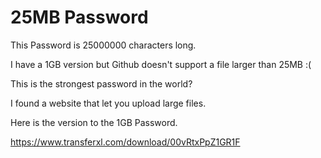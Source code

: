 # 25MB Password
This Password is 25000000 characters long.

I have a 1GB version but Github doesn't support a file larger than 25MB :(

This is the strongest password in the world?

I found a website that let you upload large files.

Here is the version to the 1GB Password.

https://www.transferxl.com/download/00vRtxPpZ1GR1F
